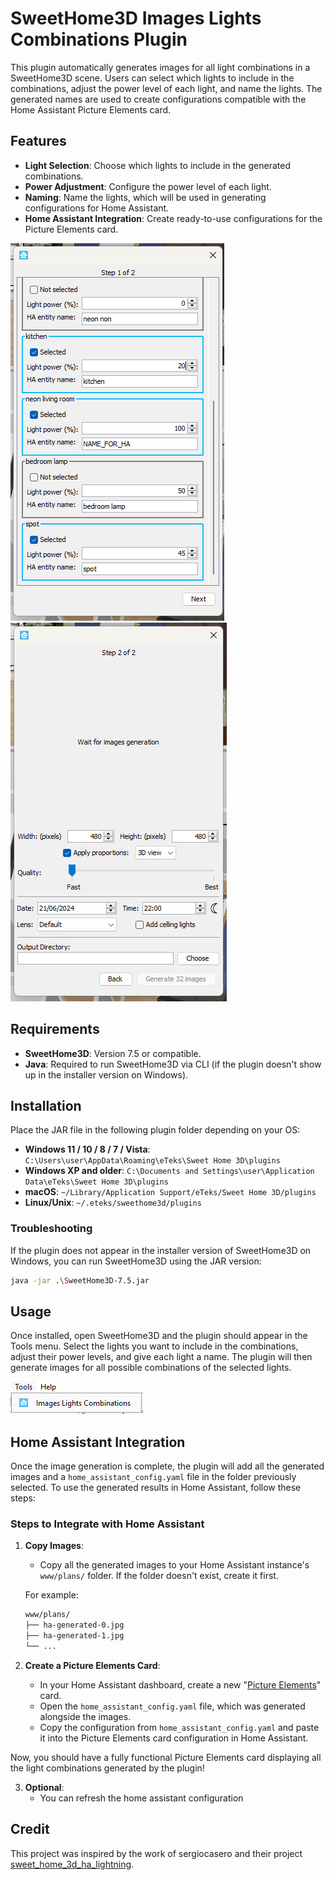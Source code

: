 # SweetHome3D Images Lights Combinations Plugin

This plugin automatically generates images for all light combinations in a SweetHome3D scene. Users can select which lights to include in the combinations, adjust the power level of each light, and name the lights. The generated names are used to create configurations compatible with the Home Assistant Picture Elements card.

## Features
- **Light Selection**: Choose which lights to include in the generated combinations.
- **Power Adjustment**: Configure the power level of each light.
- **Naming**: Name the lights, which will be used in generating configurations for Home Assistant.
- **Home Assistant Integration**: Create ready-to-use configurations for the Picture Elements card.

![light_selection_step](./docs/light_selection_step.png)
![image_generation_step](./docs/image_generation_step.png)

## Requirements
- **SweetHome3D**: Version 7.5 or compatible.
- **Java**: Required to run SweetHome3D via CLI (if the plugin doesn't show up in the installer version on Windows).

## Installation

Place the JAR file in the following plugin folder depending on your OS:

- **Windows 11 / 10 / 8 / 7 / Vista**: `C:\Users\user\AppData\Roaming\eTeks\Sweet Home 3D\plugins`
- **Windows XP and older**: `C:\Documents and Settings\user\Application Data\eTeks\Sweet Home 3D\plugins`
- **macOS**: `~/Library/Application Support/eTeks/Sweet Home 3D/plugins`
- **Linux/Unix**: `~/.eteks/sweethome3d/plugins`

### Troubleshooting
If the plugin does not appear in the installer version of SweetHome3D on Windows, you can run SweetHome3D using the JAR version:

```bash
java -jar .\SweetHome3D-7.5.jar
```

## Usage

Once installed, open SweetHome3D and the plugin should appear in the Tools menu. Select the lights you want to include in the combinations, adjust their power levels, and give each light a name. The plugin will then generate images for all possible combinations of the selected lights.

![plugin_menu](./docs/plugin_menu.png)

## Home Assistant Integration

Once the image generation is complete, the plugin will add all the generated images and a `home_assistant_config.yaml` file in the folder previously selected. To use the generated results in Home Assistant, follow these steps:

### Steps to Integrate with Home Assistant

1. **Copy Images**:
    - Copy all the generated images to your Home Assistant instance's `www/plans/` folder. If the folder doesn't exist, create it first.

   For example:
   ```bash
   www/plans/
   ├── ha-generated-0.jpg
   ├── ha-generated-1.jpg
   └── ...
   ```

2. **Create a Picture Elements Card**:
    - In your Home Assistant dashboard, create a new "[Picture Elements](https://www.home-assistant.io/dashboards/picture-elements/)" card.
    - Open the `home_assistant_config.yaml` file, which was generated alongside the images.
    - Copy the configuration from `home_assistant_config.yaml` and paste it into the Picture Elements card configuration in Home Assistant.

Now, you should have a fully functional Picture Elements card displaying all the light combinations generated by the plugin!

3. **Optional**: 
   - You can refresh the home assistant configuration

 
## Credit

This project was inspired by the work of sergiocasero and their project [sweet_home_3d_ha_lightning](https://github.com/sergiocasero/sweet_home_3d_ha_lightning).